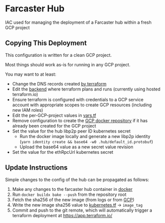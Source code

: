 # Farcaster Hub

IAC used for managing the deployment of a Farcaster hub within a fresh GCP project

## Copying This Deployment

This configuration is written for a clean GCP project. 

Most things should work as-is for running in any GCP project.

You may want to at least:

- Change the DNS records created [by terraform](terraform/dns.tf)
- Edit the [backend](terraform/backend.tf) where terraform plans and runs (currently using hosted terraform.io)
- Ensure terraform is configured with credentials to a GCP service account with appropriate scopes to create GCP resources (including new IAM roles)
- Edit the per-GCP-project values in [vars.tf](terraform/vars.tf)
- Remove configuration to create the [GCP docker repository](terraform/artifact_repository.tf) if it has already been created for the GCP project
- Set the value for the hub libp2p peer ID kubernetes secret
  - Run the docker image locally and generate a new libp2p identity (`yarn identity create && base64 -w0 .hub/default_id.protobuf`)
  - Upload the base64 value as a new secret value revision
- Set the value for the ethRpcUrl kubernetes secret

## Update Instructions

Simple changes to the config of the hub can be propagated as follows:

1. Make any changes to the farcaster hub container in [docker](./docker/)
1. Run `docker buildx bake --push` from the repository root
1. Fetch the sha256 of the new image (from logs or from [GCP](https://console.cloud.google.com/artifacts/docker/sc-farcaster/us-west1/docker/farcaster-hubble?project=sc-farcaster))
1. Write the new image sha256 value to [kubernetes.tf](./terraform/gke_docker_image.tf) -> `image_tag`
1. Commit and push to the git remote, which will automatically trigger a terraform deployment at https://app.terraform.io/
